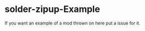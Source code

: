 solder-zipup-Example
====================

If you want an example of a mod thrown on here put a issue for it.

